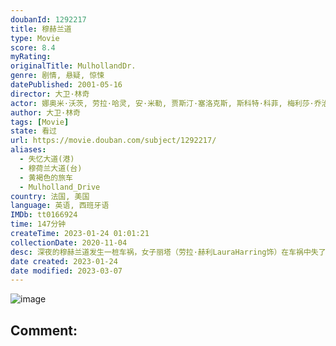 ```yaml
---
doubanId: 1292217
title: 穆赫兰道
type: Movie
score: 8.4
myRating: 
originalTitle: MulhollandDr.
genre: 剧情, 悬疑, 惊悚
datePublished: 2001-05-16
director: 大卫·林奇
actor: 娜奥米·沃茨, 劳拉·哈灵, 安·米勒, 贾斯汀·塞洛克斯, 斯科特·科菲, 梅利莎·乔治, 布兰特·布里斯科, 罗伯特·福斯特, 凯瑟琳·汤, 李·格兰特, 比利·雷·赛勒斯, 查德·艾微特, 丽塔·塔格特, 詹姆斯·凯伦, 洛里·海瑞, 安哲罗·巴达拉曼提, 迈克尔·德·巴雷斯, 马库斯·格雷厄姆, 丹·哈达亚, 马克·佩雷格里诺, 蒙蒂·蒙哥马利, 迈克尔·, 邦妮·阿伦斯, 米歇尔·希克斯, 派特里克·费斯克勒, 米西·克里德, 格诺·席尔瓦, undefined, 丹尼尔·雷伊, 无, 马亚·邦德
author: 大卫·林奇
tags: [Movie]
state: 看过
url: https://movie.douban.com/subject/1292217/
aliases:
  - 失忆大道(港)
  - 穆荷兰大道(台)
  - 黄褐色的旅车
  - Mulholland_Drive
country: 法国, 美国
language: 英语, 西班牙语
IMDb: tt0166924
time: 147分钟
createTime: 2023-01-24 01:01:21
collectionDate: 2020-11-04
desc: 深夜的穆赫兰道发生一桩车祸，女子丽塔（劳拉·赫利LauraHarring饰）在车祸中失了忆。她跌跌撞撞来到一个公寓里藏身。一名男子说他常常梦见一个叫云奇的地方，那里有个恶魔盯着他。于是就来到云...
date created: 2023-01-24
date modified: 2023-03-07
---
```


![image](p792248233.jpg)

Comment:
---

